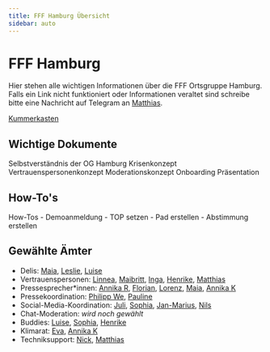 ```yaml
---
title: FFF Hamburg Übersicht
sidebar: auto
---
```


# FFF Hamburg

Hier stehen alle wichtigen Informationen über die FFF Ortsgruppe Hamburg.
Falls ein Link nicht funktioniert oder Informationen veraltet sind schreibe bitte eine Nachricht auf Telegram an [Matthias](https://t.me/MatthiasMi).

[Kummerkasten](https://awareness.fff-hamburg.de/kummerkasten)


## Wichtige Dokumente
Selbstverständnis der OG Hamburg
Krisenkonzept
Vertrauenspersonenkonzept
Moderationskonzept
Onboarding Präsentation


## How-To's
How-Tos
    - Demoanmeldung
    - TOP setzen
    - Pad erstellen
    - Abstimmung erstellen


## Gewählte Ämter

* Delis: [Maia](https://t.me/maiafffhh), [Leslie](https://t.me/lesliekng), [Luise](https://t.me/luisewo)
* Vertrauenspersonen: [Linnea](https://t.me/Linnea_HH), [Maibritt](https://t.me/MaibrittHamburg), [Inga](https://t.me/ingamlhms), [Henrike](https://t.me/Henrike_T), [Matthias](https://t.me/MatthiasMi)
* Pressesprecher*innen: [Annika R](https://t.me/annika1209), [Florian](https://t.me/fkoenig), [Lorenz](https://t.me/LorenzPatzner), [Maia](https://t.me/maiafffhh), [Annika K](https://t.me/annikakruse)
* Pressekoordination: [Philipp We](https://t.me/philippniclas), [Pauline](https://t.me/PaulineWackermann)
* Social-Media-Koordination: [Juli](https://t.me/julifee06), [Sophia](https://t.me/sophiamariescr), [Jan-Marius](https://t.me/janmarius_k), [Nils](https://t.me/NilsBocki)
* Chat-Moderation: _wird noch gewählt_
* Buddies: [Luise](https://t.me/luisewo), [Sophia](https://t.me/sophiamariescr), [Henrike](https://t.me/Henrike_T)
* Klimarat: [Eva](https://t.me/evajuliemars), [Annika K](https://t.me/annikakruse)
* Techniksupport: [Nick](https://t.me/nickschroeder), [Matthias](https://t.me/MatthiasMi)
